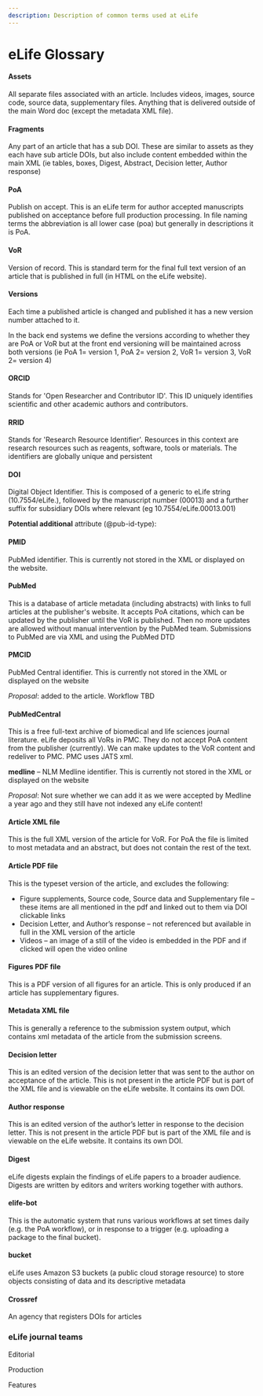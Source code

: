 ```yaml
---
description: Description of common terms used at eLife
---
```


# eLife Glossary

#### **Assets**

All separate files associated with an article. Includes videos, images, source code, source data, supplementary files. Anything that is delivered outside of the main Word doc \(except the metadata XML file\).

#### **Fragments**

Any part of an article that has a sub DOI. These are similar to assets as they each have sub article DOIs, but also include content embedded within the main XML \(ie tables, boxes, Digest, Abstract, Decision letter, Author response\)

#### **PoA**

Publish on accept. This is an eLife term for author accepted manuscripts published on acceptance before full production processing. In file naming terms the abbreviation is all lower case \(poa\) but generally in descriptions it is PoA.

#### **VoR**

Version of record. This is standard term for the final full text version of an article that is published in full \(in HTML on the eLife website\). 

#### **Versions**

Each time a published article is changed and published it has a new version number attached to it.

In the back end systems we define the versions according to whether they are PoA or VoR but at the front end versioning will be maintained across both versions \(ie PoA 1= version 1, PoA 2= version 2, VoR 1= version 3, VoR 2= version 4\)

#### ORCID

Stands for 'Open Researcher and Contributor ID'. This ID uniquely identifies scientific and other academic authors and contributors.

#### RRID

Stands for 'Research Resource Identifier'. Resources in this context are research resources such as reagents, software, tools or materials. The identifiers are globally unique and persistent

#### **DOI**

Digital Object Identifier. This is composed of a generic to eLife string \(10.7554/eLife.\), followed by the manuscript number \(00013\) and a further suffix for subsidiary DOIs where relevant \(eg 10.7554/eLife.00013.001\)

**Potential additional** attribute \(@pub-id-type\):

#### **PMID**

PubMed identifier. This is currently not stored in the XML or displayed on the website.

#### **PubMed**

This is a database of article metadata \(including abstracts\) with links to full articles at the publisher's website. It accepts PoA citations, which can be updated by the publisher until the VoR is published. Then no more updates are allowed without manual intervention by the PubMed team. Submissions to PubMed are via XML and using the PubMed DTD

#### **PMCID**

PubMed Central identifier. This is currently not stored in the XML or displayed on the website

_Proposal_: added to the article. Workflow TBD

#### **PubMedCentral**

This is a free full-text archive of biomedical and life sciences journal literature. eLife deposits all VoRs in PMC. They do not accept PoA content from the publisher \(currently\). We can make updates to the VoR content and redeliver to PMC. PMC uses JATS xml.

**medline** – NLM Medline identifier. This is currently not stored in the XML or displayed on the website

_Proposal_: Not sure whether we can add it as we were accepted by Medline a year ago and they still have not indexed any eLife content!

#### **Article XML file**

This is the full XML version of the article for VoR. For PoA the file is limited to most metadata and an abstract, but does not contain the rest of the text.

#### **Article PDF file** 

This is the typeset version of the article, and excludes the following: 

* Figure supplements, Source code, Source data and Supplementary file – these items are all mentioned in the pdf and linked out to them via DOI clickable links
* Decision Letter, and Author’s response – not referenced but available in full in the XML version of the article
* Videos – an image of a still of the video is embedded in the PDF and if clicked will open the video online

#### **Figures PDF file**

This is a PDF version of all figures for an article. This is only produced if an article has  supplementary figures.

#### **Metadata XML file**

This is generally a reference to the submission system output, which contains xml metadata of the article from the submission screens.

#### **Decision letter**

This is an edited version of the decision letter that was sent to the author on acceptance of the article. This is not present in the article PDF but is part of the XML file and is viewable on the eLife website. It contains its own DOI.

#### **Author response**

This is an edited version of the author’s letter in response to the decision letter. This is not present in the article PDF but is part of the XML file and is viewable on the eLife website. It contains its own DOI.

#### **Digest**

eLife digests explain the findings of eLife papers to a broader audience. Digests are written by editors and writers working together with authors.

#### **elife-bot**

This is the automatic system that runs various workflows at set times daily \(e.g. the PoA workflow\), or in response to a trigger \(e.g. uploading a package to the final bucket\).

#### **bucket**

eLife uses Amazon S3 buckets \(a public cloud storage resource\) to store objects consisting of data and its descriptive metadata

#### **Crossref** 

An agency that registers DOIs for articles

### eLife journal teams

Editorial

Production

Features

